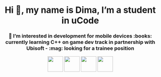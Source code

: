 <h1 align="center">Hi 👋, my name is Dima, I’m a student in uCode</h1>
<h3 align="center">👀  I’m interested in development for mobile devices
 :books: currently learning C++ on game dev track in partnership with Ubisoft
 - :mag: looking for a trainee position

<p align="center">
  <a href="mailto:dmitriy.vasilenko@gmail.com"><img src='https://www.flaticon.com/svg/static/icons/svg/561/561127.svg' height='50px'/></a>
  <a href="https://t.me/dufrane"><img src='https://www.flaticon.com/svg/static/icons/svg/2111/2111812.svg' height='50px'/></a>
  <a href="skype:dmitriy.vasilenko_2"><img src='https://www.flaticon.com/svg/static/icons/svg/2111/2111819.svg' height='50px'/></a>
 <a href="skype:dmitriy.vasilenko_2?userinfo"><img src='https://www.flaticon.com/svg/static/icons/svg/2111/2111819.svg' height='50px'/></a>
</p>



###



